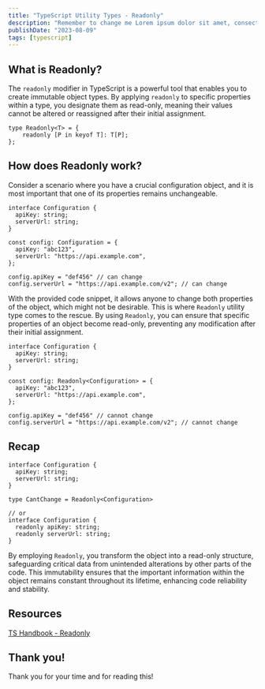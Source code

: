 ```yaml
---
title: "TypeScript Utility Types - Readonly"
description: "Remember to change me Lorem ipsum dolor sit amet, consectetuer adipiscing eli"
publishDate: "2023-08-09"
tags: [typescript]
---
```


## What is Readonly?

The `readonly` modifier in TypeScript is a powerful tool that enables you to create immutable object types. By applying `readonly` to specific properties within a type, you designate them as read-only, meaning their values cannot be altered or reassigned after their initial assignment.

```tsx
type Readonly<T> = {
	readonly [P in keyof T]: T[P];
};
```

## How does Readonly work?

Consider a scenario where you have a crucial configuration object, and it is most important that one of its properties remains unchangeable. 

```tsx
interface Configuration {
  apiKey: string;
  serverUrl: string;
}

const config: Configuration = {
  apiKey: "abc123",
  serverUrl: "https://api.example.com",
};

config.apiKey = "def456" // can change
config.serverUrl = "https://api.example.com/v2"; // can change
```

With the provided code snippet, it allows anyone to change both properties of the object, which might not be desirable. This is where `Readonly` utility type comes to the rescue. By using `Readonly`, you can ensure that specific properties of an object become read-only, preventing any modification after their initial assignment. 

```tsx
interface Configuration {
  apiKey: string;
  serverUrl: string;
}

const config: Readonly<Configuration> = {
  apiKey: "abc123",
  serverUrl: "https://api.example.com",
};

config.apiKey = "def456" // cannot change
config.serverUrl = "https://api.example.com/v2"; // cannot change
```

## Recap

```tsx
interface Configuration {
  apiKey: string;
  serverUrl: string;
}

type CantChange = Readonly<Configuration>

// or 
interface Configuration {
  readonly apiKey: string;
  readonly serverUrl: string;
}
```

By employing `Readonly`, you transform the object into a read-only structure, safeguarding critical data from unintended alterations by other parts of the code. This immutability ensures that the important information within the object remains constant throughout its lifetime, enhancing code reliability and stability.

## Resources

[TS Handbook - Readonly](https://www.typescriptlang.org/docs/handbook/utility-types.html#readonlytype)

## Thank you!

Thank you for your time and for reading this!